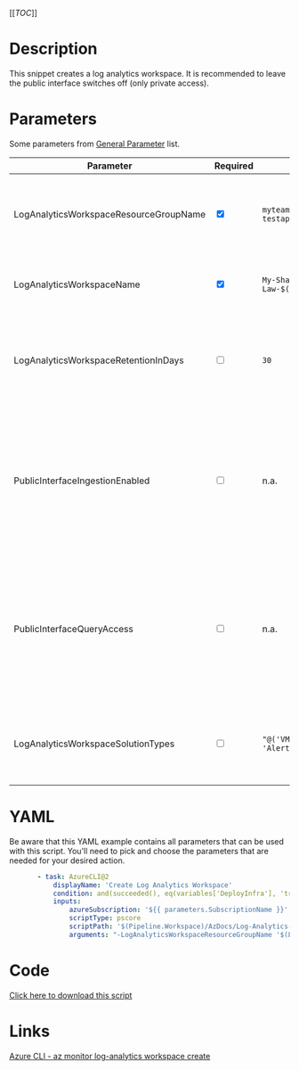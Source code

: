 [[_TOC_]]

# Description

This snippet creates a log analytics workspace. It is recommended to leave the public interface switches off (only private access).

# Parameters

Some parameters from [General Parameter](/Azure/Azure-CLI-Snippets) list.

| Parameter                              | Required                        | Example Value                               | Description                                                                                                                                                      |
| -------------------------------------- | ------------------------------- | ------------------------------------------- | ---------------------------------------------------------------------------------------------------------------------------------------------------------------- |
| LogAnalyticsWorkspaceResourceGroupName | <input type="checkbox" checked> | `myteam-testapi-$(Release.EnvironmentName)` | The name of the resourcegroup you want your log analytics workspace to be created in                                                                             |
| LogAnalyticsWorkspaceName              | <input type="checkbox" checked> | `My-Shared-Law-$(Release.EnvironmentName)`  | The name you want to use for your log analytics-workspace.                                                                                                       |
| LogAnalyticsWorkspaceRetentionInDays   | <input type="checkbox">         | `30`                                        | OPTIONAL: The retention in days for the log analytics workspace. NOTE: The default value is 30 days.                                                             |
| PublicInterfaceIngestionEnabled        | <input type="checkbox">         | n.a.                                        | If you pass this switch (without value), public access for ingestion data will be enabled for this log analytics workspace (you still need to be authenticated). |
| PublicInterfaceQueryAccess             | <input type="checkbox">         | n.a.                                        | If you pass this switch (without value), public access for querying data will be enabled for this log analytics workspace (you still need to be authenticated).  |
| LogAnalyticsWorkspaceSolutionTypes     | <input type="checkbox">         | `"@('VMInsights', 'AlertManagement')"`      | The solutions that can be added to the log analytics workspace can be added here.                                                                                |

# YAML

Be aware that this YAML example contains all parameters that can be used with this script. You'll need to pick and choose the parameters that are needed for your desired action.

```yaml
       - task: AzureCLI@2
           displayName: 'Create Log Analytics Workspace'
           condition: and(succeeded(), eq(variables['DeployInfra'], 'true'))
           inputs:
               azureSubscription: '${{ parameters.SubscriptionName }}'
               scriptType: pscore
               scriptPath: '$(Pipeline.Workspace)/AzDocs/Log-Analytics-Workspace/Create-Log-Analytics-Workspace.ps1'
               arguments: "-LogAnalyticsWorkspaceResourceGroupName '$(LogAnalyticsWorkspaceResourceGroupName)' -LogAnalyticsWorkspaceName '$(LogAnalyticsWorkspaceName)' -LogAnalyticsWorkspaceRetentionInDays '$(LogAnalyticsWorkspaceRetentionInDays)' -PublicInterfaceIngestionEnabled -PublicInterfaceQueryAccess -ResourceTags $(ResourceTags) -LogAnalyticsWorkspaceSolutionTypes $(LogAnalyticsWorkspaceSolutionTypes)"
```

# Code

[Click here to download this script](../../../../src/Log-Analytics-Workspace/Create-Log-Analytics-Workspace.ps1)

# Links

[Azure CLI - az monitor log-analytics workspace create](https://docs.microsoft.com/en-us/cli/azure/monitor/log-analytics/workspace?view=azure-cli-latest#az_monitor_log_analytics_workspace_create)
